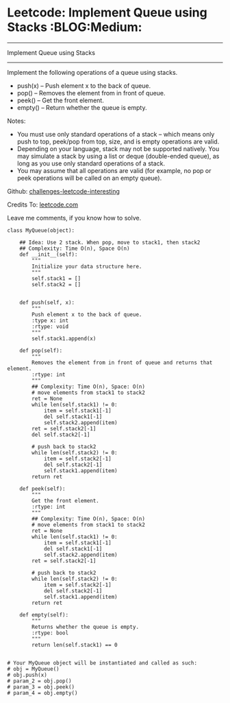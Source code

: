 # Leetcode: Implement Queue using Stacks     :BLOG:Medium:


---

Implement Queue using Stacks  

---

Implement the following operations of a queue using stacks.  

-   push(x) &#x2013; Push element x to the back of queue.
-   pop() &#x2013; Removes the element from in front of queue.
-   peek() &#x2013; Get the front element.
-   empty() &#x2013; Return whether the queue is empty.

Notes:  
-   You must use only standard operations of a stack &#x2013; which means only push to top, peek/pop from top, size, and is empty operations are valid.
-   Depending on your language, stack may not be supported natively. You may simulate a stack by using a list or deque (double-ended queue), as long as you use only standard operations of a stack.
-   You may assume that all operations are valid (for example, no pop or peek operations will be called on an empty queue).

Github: [challenges-leetcode-interesting](https://github.com/DennyZhang/challenges-leetcode-interesting/tree/master/implement-queue-using-stacks)  

Credits To: [leetcode.com](https://leetcode.com/problems/implement-queue-using-stacks/description/)  

Leave me comments, if you know how to solve.  

    class MyQueue(object):
    
        ## Idea: Use 2 stack. When pop, move to stack1, then stack2
        ## Complexity: Time O(n), Space O(n)
        def __init__(self):
            """
            Initialize your data structure here.
            """
            self.stack1 = []
            self.stack2 = []
    
    
        def push(self, x):
            """
            Push element x to the back of queue.
            :type x: int
            :rtype: void
            """
            self.stack1.append(x)
    
        def pop(self):
            """
            Removes the element from in front of queue and returns that element.
            :rtype: int
            """
            ## Complexity: Time O(n), Space: O(n)
            # move elements from stack1 to stack2
            ret = None
            while len(self.stack1) != 0:
                item = self.stack1[-1]
                del self.stack1[-1]
                self.stack2.append(item)
            ret = self.stack2[-1]
            del self.stack2[-1]
    
            # push back to stack2
            while len(self.stack2) != 0:
                item = self.stack2[-1]
                del self.stack2[-1]
                self.stack1.append(item)
            return ret
    
        def peek(self):
            """
            Get the front element.
            :rtype: int
            """
            ## Complexity: Time O(n), Space: O(n)
            # move elements from stack1 to stack2
            ret = None
            while len(self.stack1) != 0:
                item = self.stack1[-1]
                del self.stack1[-1]
                self.stack2.append(item)
            ret = self.stack2[-1]
    
            # push back to stack2
            while len(self.stack2) != 0:
                item = self.stack2[-1]
                del self.stack2[-1]
                self.stack1.append(item)
            return ret
    
        def empty(self):
            """
            Returns whether the queue is empty.
            :rtype: bool
            """
            return len(self.stack1) == 0
    
    
    # Your MyQueue object will be instantiated and called as such:
    # obj = MyQueue()
    # obj.push(x)
    # param_2 = obj.pop()
    # param_3 = obj.peek()
    # param_4 = obj.empty()